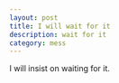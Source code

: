 ```yaml
---
layout: post
title: I will wait for it
description: wait for it
category: mess
---
```


I will insist on waiting for it.
